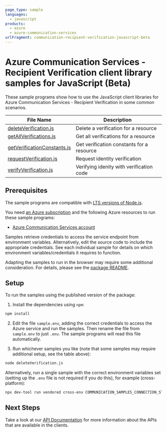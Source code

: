 ```yaml
---
page_type: sample
languages:
  - javascript
products:
  - azure
  - azure-communication-services
urlFragment: communication-recipient-verification-javascript-beta
---
```


# Azure Communication Services - Recipient Verification client library samples for JavaScript (Beta)

These sample programs show how to use the JavaScript client libraries for Azure Communication Services - Recipient Verification in some common scenarios.

| **File Name**                                           | **Description**                           |
| ------------------------------------------------------- | ----------------------------------------- |
| [deleteVerification.js][deleteverification]             | Delete a verification for a resource      |
| [getAllVerifications.js][getallverifications]           | Get all verifications for a resource      |
| [getVerificationConstants.js][getverificationconstants] | Get verification constants for a resource |
| [requestVerification.js][requestverification]           | Request identity verification             |
| [verifyVerification.js][verifyverification]             | Verifying idenity with verification code  |

## Prerequisites

The sample programs are compatible with [LTS versions of Node.js](https://github.com/nodejs/release#release-schedule).

You need [an Azure subscription][freesub] and the following Azure resources to run these sample programs:

- [Azure Communication Services account][createinstance_azurecommunicationservicesaccount]

Samples retrieve credentials to access the service endpoint from environment variables. Alternatively, edit the source code to include the appropriate credentials. See each individual sample for details on which environment variables/credentials it requires to function.

Adapting the samples to run in the browser may require some additional consideration. For details, please see the [package README][package].

## Setup

To run the samples using the published version of the package:

1. Install the dependencies using `npm`:

```bash
npm install
```

2. Edit the file `sample.env`, adding the correct credentials to access the Azure service and run the samples. Then rename the file from `sample.env` to just `.env`. The sample programs will read this file automatically.

3. Run whichever samples you like (note that some samples may require additional setup, see the table above):

```bash
node deleteVerification.js
```

Alternatively, run a single sample with the correct environment variables set (setting up the `.env` file is not required if you do this), for example (cross-platform):

```bash
npx dev-tool run vendored cross-env COMMUNICATION_SAMPLES_CONNECTION_STRING="<communication samples connection string>" node deleteVerification.js
```

## Next Steps

Take a look at our [API Documentation][apiref] for more information about the APIs that are available in the clients.

[deleteverification]: https://github.com/Azure/azure-sdk-for-js/blob/main/sdk/communication/communication-recipient-verification/samples/v1-beta/javascript/deleteVerification.js
[getallverifications]: https://github.com/Azure/azure-sdk-for-js/blob/main/sdk/communication/communication-recipient-verification/samples/v1-beta/javascript/getAllVerifications.js
[getverificationconstants]: https://github.com/Azure/azure-sdk-for-js/blob/main/sdk/communication/communication-recipient-verification/samples/v1-beta/javascript/getVerificationConstants.js
[requestverification]: https://github.com/Azure/azure-sdk-for-js/blob/main/sdk/communication/communication-recipient-verification/samples/v1-beta/javascript/requestVerification.js
[verifyverification]: https://github.com/Azure/azure-sdk-for-js/blob/main/sdk/communication/communication-recipient-verification/samples/v1-beta/javascript/verifyVerification.js
[apiref]: https://docs.microsoft.com/javascript/api/@azure/communication-recipient-verification
[freesub]: https://azure.microsoft.com/free/
[createinstance_azurecommunicationservicesaccount]: https://docs.microsoft.com/azure/communication-services/quickstarts/create-communication-resource
[package]: https://github.com/Azure/azure-sdk-for-js/tree/main/sdk/communication/communication-recipient-verification/README.md
